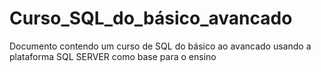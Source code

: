 # Curso_SQL_do_básico_avancado
 Documento contendo um curso de SQL do básico  ao avancado usando a plataforma SQL SERVER como base para o ensino
